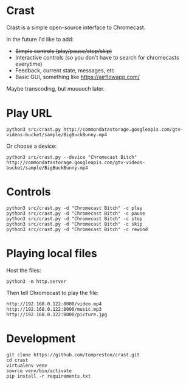 # Crast
Crast is a simple open-source interface to Chromecast.

In the future I'd like to add:
- ~~Simple controls (play/pause/stop/skip)~~
- Interactive controls (so you don't have to search for chromecasts everytime)
- Feedback, current state, messages, etc
- Basic GUI, something like https://airflowapp.com/

Maybe transcoding, but muuuuch later.

# Play URL

    python3 src/crast.py http://commondatastorage.googleapis.com/gtv-videos-bucket/sample/BigBuckBunny.mp4

Or choose a device:

    python3 src/crast.py --device "Chromecast Bitch" http://commondatastorage.googleapis.com/gtv-videos-bucket/sample/BigBuckBunny.mp4

# Controls

    python3 src/crast.py -d "Chromecast Bitch" -c play
    python3 src/crast.py -d "Chromecast Bitch" -c pause
    python3 src/crast.py -d "Chromecast Bitch" -c stop
    python3 src/crast.py -d "Chromecast Bitch" -c skip
    python3 src/crast.py -d "Chromecast Bitch" -c rewind

# Playing local files
Host the files:

    python3 -m http.server

Then tell Chromecast to play the file:

    http://192.168.0.122:8000/video.mp4
    http://192.168.0.122:8000/music.mp3
    http://192.168.0.122:8000/picture.jpg

# Development

    git clone https://github.com/tompreston/crast.git
    cd crast
    virtualenv venv
    source venv/bin/activate
    pip install -r requirements.txt

